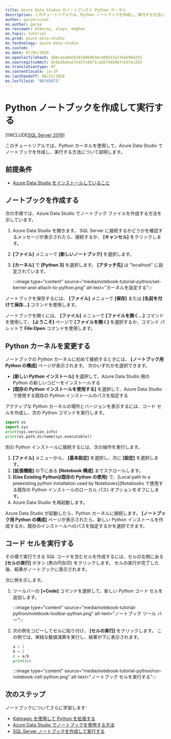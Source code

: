 ```yaml
---
title: Azure Data Studio のノートブックと Python カーネル
description: このチュートリアルでは、Python ノートブックを作成し、実行する方法について説明します。
author: garyericson
ms.author: garye
ms.reviewer: mikeray, alayu, maghan
ms.topic: tutorial
ms.prod: azure-data-studio
ms.technology: azure-data-studio
ms.custom: ''
ms.date: 07/01/2020
ms.openlocfilehash: 268caea0eb9101606963dce09d33a725eb964255
ms.sourcegitcommit: dc8a30a4a27e15fc6671ca2674da9b7c637ec255
ms.translationtype: HT
ms.contentlocale: ja-JP
ms.lasthandoff: 08/21/2020
ms.locfileid: "88745872"
---
```

# <a name="create-and-run-a-python-notebook"></a>Python ノートブックを作成して実行する

[!INCLUDE[SQL Server 2019](../includes/applies-to-version/sqlserver2019.md)]

このチュートリアルでは、Python カーネルを使用して、Azure Data Studio でノートブックを作成し、実行する方法について説明します。

## <a name="prerequisites"></a>前提条件

- [Azure Data Studio をインストールしていること](download-azure-data-studio.md)

## <a name="create-a-notebook"></a>ノートブックを作成する

次の手順では、Azure Data Studio でノートブック ファイルを作成する方法を示しています。

1. Azure Data Studio を開きます。 SQL Server に接続するかどうかを確認するメッセージが表示されたら、接続するか、 **[キャンセル]** をクリックします。

1. **[ファイル]** メニューで **[新しいノートブック]** を選択します。

1. **[カーネル]** で **[Python 3]** を選択します。 **[アタッチ先]** は "localhost" に設定されています。

   :::image type="content" source="media/notebook-tutorial-python/set-kernel-and-attach-to-python.png" alt-text="カーネルを設定する":::

ノートブックを保存するには、 **[ファイル]** メニューで **[保存]** または **[名前を付けて保存...]** コマンドを使用します。 

ノートブックを開くには、 **[ファイル]** メニューで **[ファイルを開く...]** コマンドを使用して、 **[ようこそ]** ページで **[ファイルを開く]** を選択するか、コマンド パレットで **File:Open** コマンドを使用します。

## <a name="change-the-python-kernel"></a>Python カーネルを変更する

ノートブックの Python カーネルに初めて接続するときには、 **[ノートブック用 Python の構成]** ページが表示されます。 次のいずれかを選択できます。

- **[新しい Python インストール]** を選択して、Azure Data Studio 用の Python の新しいコピーをインストールする
- **[既存の Python インストールを使用する]** を選択して、Azure Data Studio で使用する既存の Python インストールのパスを指定する

アクティブな Python カーネルの場所とバージョンを表示するには、コード セルを作成し、次の Python コマンドを実行します。

```python
import os
import sys
print(sys.version_info)
print(os.path.dirname(sys.executable))
```

別の Python インストールに接続するには、次の操作を実行します。

1. **[ファイル]** メニューから、 **[基本設定]** を選択し、次に **[設定]** を選択します。
1. **[拡張機能]** の下にある **[Notebook 構成]** までスクロールします。
1. **[Use Existing Python]\(既存の Python の使用\)** で、[Local path to a preexisting python installation used by Notebooks]\(Notebooks で使用する既存の Python インストールのローカル パス\) オプションをオフにします。
1. Azure Data Studio を再起動します。

Azure Data Studio が起動したら、Python カーネルに接続します。 **[ノートブック用 Python の構成]** ページが表示されたら、新しい Python インストールを作成するか、既存のインストールへのパスを指定するかを選択できます。

## <a name="run-a-code-cell"></a>コード セルを実行する

その場で実行できる SQL コードを含むセルを作成するには、セルの左側にある **[セルの実行]** ボタン (黒の円矢印) をクリックします。 セルの実行が完了した後、結果がノートブックに表示されます。

次に例を示します。

1. ツールバーの **[+Code]** コマンドを選択して、新しい Python コード セルを追加します。

   :::image type="content" source="media/notebook-tutorial-python/notebook-toolbar-python.png" alt-text="ノートブック ツール バー":::

1. 次の例をコピーしてセルに貼り付け、 **[セルの実行]** をクリックします。 この例では、単純な数値演算を実行し、結果が下に表示されます。

   ```python
   a = 1
   b = 2
   c = a/b
   print(c)
   ```

   :::image type="content" source="media/notebook-tutorial-python/run-notebook-cell-python.png" alt-text="ノートブック セルを実行する":::

## <a name="next-steps"></a>次のステップ

ノートブックについてさらに学習します:

- [Kqlmagic を使用して Python を拡張する](notebooks-kqlmagic.md)
- [Azure Data Studio でノートブックを使用する方法](notebooks-guidance.md)
- [SQL Server ノートブックを作成して実行する](notebooks-tutorial-sql-kernel.md)
